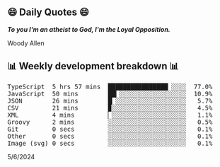 ## 😄 Daily Quotes 😄

_**To you I'm an atheist to God, I'm the Loyal Opposition.**_

Woody Allen



## 📊 Weekly development breakdown 📊

<pre>TypeScript  5 hrs 57 mins  ████████████████▏░░░░  77.0%
JavaScript  50 mins        ██▎░░░░░░░░░░░░░░░░░░  10.9%
JSON        26 mins        █▏░░░░░░░░░░░░░░░░░░░   5.7%
CSV         21 mins        ▉░░░░░░░░░░░░░░░░░░░░   4.5%
XML         4 mins         ▏░░░░░░░░░░░░░░░░░░░░   1.1%
Groovy      2 mins         ░░░░░░░░░░░░░░░░░░░░░   0.5%
Git         0 secs         ░░░░░░░░░░░░░░░░░░░░░   0.1%
Other       0 secs         ░░░░░░░░░░░░░░░░░░░░░   0.1%
Image (svg) 0 secs         ░░░░░░░░░░░░░░░░░░░░░   0.1%</pre>

5/6/2024